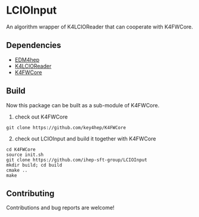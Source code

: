 # LCIOInput

An algorithm wrapper of K4LCIOReader that can cooperate with K4FWCore.

## Dependencies

- [EDM4hep](https://github.com/key4hep/EDM4hep)
- [K4LCIOReader](https://github.com/ihep-sft-group/K4LCIOReader)
- [K4FWCore](https://github.com/key4hep/K4FWCore)

## Build

Now this package can be built as a sub-module of K4FWCore.

1. check out K4FWCore

```shell
git clone https://github.com/key4hep/K4FWCore
```

2. check out LCIOInput and build it together with K4FWCore

```shell
cd K4FWCore
source init.sh
git clone https://github.com/ihep-sft-group/LCIOInput
mkdir build; cd build
cmake ..
make
```

## Contributing

Contributions and bug reports are welcome!
